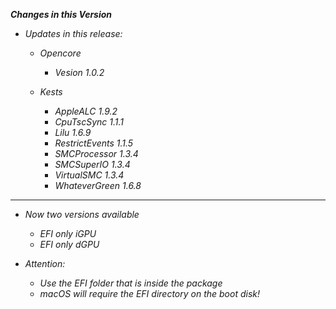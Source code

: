 _**Changes in this Version**_

- _Updates in this release:_    

  - _Opencore_
    - _Vesion 1.0.2_

  - _Kests_
    - _AppleALC 1.9.2_
    - _CpuTscSync 1.1.1_
    - _Lilu 1.6.9_
    - _RestrictEvents 1.1.5_
    - _SMCProcessor 1.3.4_
    - _SMCSuperIO 1.3.4_
    - _VirtualSMC 1.3.4_
    - _WhateverGreen 1.6.8_

***

- _Now two versions available_
  - _EFI only iGPU_
  - _EFI only dGPU_

- _Attention:_    
  - _Use the EFI folder that is inside the package_    
  - _macOS will require the EFI directory on the boot disk!_
    